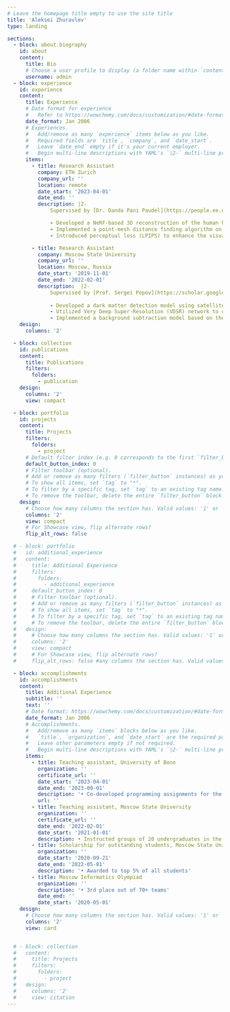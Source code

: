```yaml
---
# Leave the homepage title empty to use the site title
title: 'Aleksei Zhuravlev'
type: landing

sections:
  - block: about.biography
    id: about
    content:
      title: Bio
      # Choose a user profile to display (a folder name within `content/authors/`)
      username: admin
  - block: experience
    id: experience
    content:
      title: Experience
      # Date format for experience
      #   Refer to https://wowchemy.com/docs/customization/#date-format
      date_format: Jan 2006
      # Experiences.
      #   Add/remove as many `experience` items below as you like.
      #   Required fields are `title`, `company`, and `date_start`.
      #   Leave `date_end` empty if it's your current employer.
      #   Begin multi-line descriptions with YAML's `|2-` multi-line prefix.
      items:
        - title: Research Assistant
          company: ETH Zurich
          company_url: ''
          location: remote
          date_start: '2023-04-01'
          date_end: ''
          description: |2-
              Supervised by [Dr. Danda Pani Paudel](https://people.ee.ethz.ch/~paudeld/), [Dr. Thomas Probst](https://probstt.bitbucket.io/)<br>

              - Developed a NeRF-based 3D reconstruction of the human hand from 60 images; evaluated on ∼500 sequences from the Interhand3.6m dataset <br>
              - Implemented a point-mesh distance finding algorithm on the GPU; reduced the calculation time from 5s to 0.3s compared to the CPU baseline <br> 
              - Introduced perceptual loss (LPIPS) to enhance the visual quality; improved PSNR score by 14% over MSE loss <br>

        - title: Research Assistant
          company: Moscow State University
          company_url: ''
          location: Moscow, Russia
          date_start: '2019-11-01'
          date_end: '2022-02-01'
          description:  |2-
              Supervised by [Prof. Sergei Popov](https://scholar.google.com/citations?user=6wyyiLkAAAAJ&hl=en), [Prof. Roberto Turolla](https://www.unipd.it/en/contatti/rubrica/?ruolo=1&checkout=cerca&persona=TUROLLA&key=A1136CDCCF2710E5179BC83D6E291FBA)<br>
              
              - Developed a dark matter detection model using satellite images of neutron stars; processed 3.1 TB of data collected over 4 years <br>
              - Utilized Very Deep Super-Resolution (VDSR) network to upscale low-resolution satellite images; improved SSIM metric by 11% over the baseline bicubic interpolation <br>
              - Implemented a background subtraction model based on the R-CNN network; achieved a 3x speedup compared to the GrabCut algorithm <br>
    design:
      columns: '2'

  - block: collection
    id: publications
    content:
      title: Publications
      filters:
        folders:
          - publication
    design:
      columns: '2'
      view: compact

  - block: portfolio
    id: projects
    content:
      title: Projects
      filters:
        folders:
          - project
      # Default filter index (e.g. 0 corresponds to the first `filter_button` instance below).
      default_button_index: 0
      # Filter toolbar (optional).
      # Add or remove as many filters (`filter_button` instances) as you like.
      # To show all items, set `tag` to "*".
      # To filter by a specific tag, set `tag` to an existing tag name.
      # To remove the toolbar, delete the entire `filter_button` block.
    design:
      # Choose how many columns the section has. Valid values: '1' or '2'.
      columns: '2'
      view: compact
      # For Showcase view, flip alternate rows?
      flip_alt_rows: false

  # - block: portfolio
  #   id: additional_experience
  #   content:
  #     title: Additional Experience
  #     filters:
  #       folders:
  #         - additional_experience
  #     default_button_index: 0
  #     # Filter toolbar (optional).
  #     # Add or remove as many filters (`filter_button` instances) as you like.
  #     # To show all items, set `tag` to "*".
  #     # To filter by a specific tag, set `tag` to an existing tag name.
  #     # To remove the toolbar, delete the entire `filter_button` block.
  #   design:
  #     # Choose how many columns the section has. Valid values: '1' or '2'.
  #     columns: '2'
  #     view: compact
  #     # For Showcase view, flip alternate rows?
  #     flip_alt_rows: false #any columns the section has. Valid values: '1' or '2'

  - block: accomplishments
    id: accomplishments
    content:
      title: Additional Experience
      subtitle: ''
      text: ''
      # Date format: https://wowchemy.com/docs/customization/#date-format
      date_format: Jan 2006
      # Accomplishments.
      #   Add/remove as many `items` blocks below as you like.
      #   `title`, `organization`, and `date_start` are the required parameters.
      #   Leave other parameters empty if not required.
      #   Begin multi-line descriptions with YAML's `|2-` multi-line prefix.
      items:
        - title: Teaching assistant, University of Bonn 
          organization: ''
          certificate_url: ''
          date_start: '2023-04-01'
          date_end: '2023-09-01'
          description: '• Co-developed programming assignments for the “Computer Vision” course, attended by 30+ MSc students'
          url: ''
        - title: Teaching assistant, Moscow State University 
          organization: ''
          certificate_url: ''
          date_end: '2022-02-01'
          date_start: '2021-01-01'
          description: • Instructed groups of 20 undergraduates in the “Programming and Computer Science” course; average grades 4.7 out of 5.0
        - title: Scholarship for outstanding students, Moscow State University
          organization: ''
          date_start: '2020-09-21'
          date_end: '2022-05-01'
          description: '• Awarded to top 5% of all students'
        - title: Moscow Informatics Olympiad
          organization: ''
          description: '• 3rd place out of 70+ teams'
          date_end: ''
          date_start: '2020-05-01'
    design:
      # Choose how many columns the section has. Valid values: '1' or '2'.
      columns: '2'
      view: card


  # - block: collection
  #   content:
  #     title: Projects
  #     filters:
  #       folders:
  #         - project
  #   design:
  #     columns: '2'
  #     view: citation
---
```


